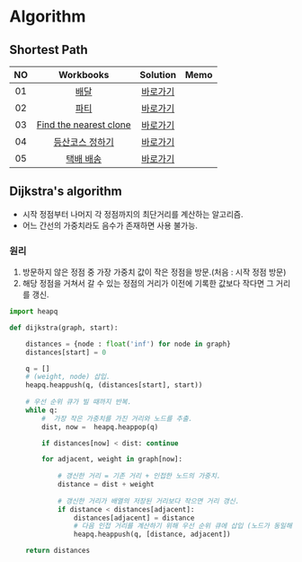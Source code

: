 # Algorithm 

## Shortest Path
|<center>NO|<center>Workbooks|<center>Solution|<center>Memo|
|:---:|:---:|:---:|:---:|
|01|[<center>배달](https://school.programmers.co.kr/learn/courses/30/lessons/12978)|[<center>바로가기](./Solution/배달)|  |
|02|[<center>파티](https://www.acmicpc.net/problem/1238)|[<center>바로가기](./Solution/파티)||
|03|[<center>Find the nearest clone](https://www.hackerrank.com/challenges/find-the-nearest-clone/problem)|[<center>바로가기](./Solution/Find%20the%20nearest%20clone)||
|04|[<center>등산코스 정하기](https://school.programmers.co.kr/learn/courses/30/lessons/118669)|[<center>바로가기](./Solution/등산코스%20정하기)||
|05|[<center>택배 배송](https://www.acmicpc.net/problem/5972)|[<center>바로가기](./Solution/택배%20배송)||

## Dijkstra's algorithm
- 시작 정점부터 나머지 각 정점까지의 최단거리를 계산하는 알고리즘.
- 어느 간선의 가중치라도 음수가 존재하면 사용 불가능.

### 원리
1. 방문하지 않은 정점 중 가장 가중치 값이 작은 정점을 방문.(처음 : 시작 정점 방문)
2. 해당 정점을 거쳐서 갈 수 있는 정점의 거리가 이전에 기록한 값보다 작다면 그 거리를 갱신.  


```python
import heapq

def dijkstra(graph, start):

    distances = {node : float('inf') for node in graph}
    distances[start] = 0

    q = []
    # (weight, node) 삽입.
    heapq.heappush(q, (distances[start], start))
    
    # 우선 순위 큐가 빌 때까지 반복.
    while q:
        #  가장 작은 가중치를 가진 거리와 노드를 추출.
        dist, now =  heapq.heappop(q)

        if distances[now] < dist: continue

        for adjacent, weight in graph[now]:
            
            # 갱신한 거리 = 기존 거리 + 인접한 노드의 가중치.
            distance = dist + weight
            
            # 갱신한 거리가 배열의 저장된 거리보다 작으면 거리 갱신.
            if distance < distances[adjacent]:
                distances[adjacent] = distance
                # 다음 인접 거리를 계산하기 위해 우선 순위 큐에 삽입 (노드가 동일해도 일단 저장함)
                heapq.heappush(q, [distance, adjacent])

    return distances

```
